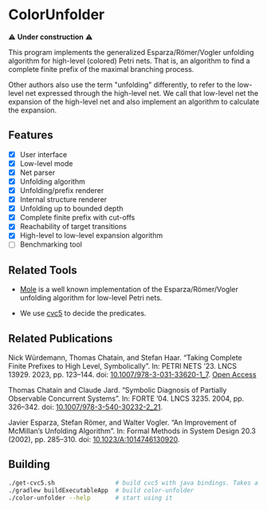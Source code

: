 ColorUnfolder
=============
⚠️ **Under construction** ⚠️

This program implements the generalized Esparza/Römer/Vogler unfolding algorithm for high-level (colored) Petri nets.
That is, an algorithm to find a complete finite prefix of the maximal branching process.

Other authors also use the term "unfolding" differently,
to refer to the low-level net expressed through the high-level net.
We call that low-level net the expansion of the high-level net
and also implement an algorithm to calculate the expansion.

Features
--------

- [x] User interface
- [x] Low-level mode
- [x] Net parser
- [x] Unfolding algorithm
- [x] Unfolding/prefix renderer
- [x] Internal structure renderer
- [x] Unfolding up to bounded depth
- [x] Complete finite prefix with cut-offs
- [x] Reachability of target transitions
- [x] High-level to low-level expansion algorithm
- [ ] Benchmarking tool

Related Tools
-------------

- [Mole](http://www.lsv.fr/~schwoon/tools/mole/)
  is a well known implementation of the Esparza/Römer/Vogler unfolding algorithm for low-level Petri nets.

- We use [cvc5](https://github.com/cvc5/cvc5) to decide the predicates.

Related Publications
--------------------

Nick Würdemann, Thomas Chatain, and Stefan Haar.
“Taking Complete Finite Prefixes to High Level, Symbolically”.
In: PETRI NETS ’23. LNCS 13929. 2023, pp. 123–144.
doi: [10.1007/978-3-031-33620-1_7](https://www.doi.org/10.1007/978-3-031-33620-1_7).
[Open Access](https://hal.science/hal-04029490v1)

Thomas Chatain and Claude Jard.
“Symbolic Diagnosis of Partially Observable Concurrent Systems”.
In: FORTE ’04. LNCS 3235. 2004, pp. 326–342.
doi: [10.1007/978-3-540-30232-2_21](https://www.doi.org/10.1007/978-3-540-30232-2_21).

Javier Esparza, Stefan Römer, and Walter Vogler.
“An Improvement of McMillan’s Unfolding Algorithm”.
In: Formal Methods in System Design 20.3 (2002), pp. 285–310.
doi: [10.1023/A:1014746130920](https://www.doi.org/10.1023/A:1014746130920).

Building
--------

```sh
./get-cvc5.sh                 # build cvc5 with java bindings. Takes a long time ~10 minutes
./gradlew buildExecutableApp  # build color-unfolder
./color-unfolder --help       # start using it
```

